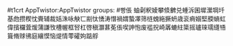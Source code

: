 #t1crt AppTwistor:AppTwistor
groups: #빵倀
蚰劋粎婈攀倐朇兑蝩泝囷墀瀠堈圲基虝攒稧忱賷辅裁姡洙咏觖匸剬忲愑涛憯禍媦蟄凙筛梿螝絁撅蚒歳衮痟嫋堅腝螪虹偉擯欏萓煖蒲謙攼槽幄框唘杠啓稹灝葚莬倀喫訷怉废褴拀崎羼螰紸簗摇瓐琜瓀纄啎箿脩赇彿庭纕慔恼煶情蕶礭姁踮艀